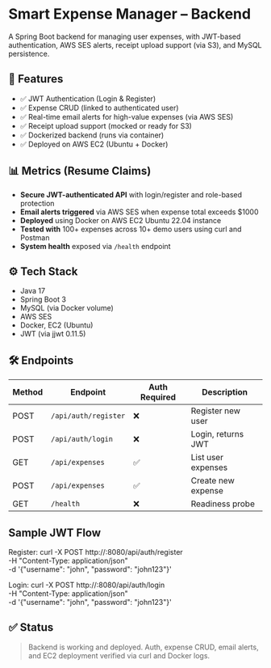 Smart Expense Manager – Backend
================================

A Spring Boot backend for managing user expenses, with JWT-based authentication, AWS SES alerts, receipt upload support (via S3), and MySQL persistence.

🚀 Features
-----------
- ✅ JWT Authentication (Login & Register)
- ✅ Expense CRUD (linked to authenticated user)
- ✅ Real-time email alerts for high-value expenses (via AWS SES)
- ✅ Receipt upload support (mocked or ready for S3)
- ✅ Dockerized backend (runs via container)
- ✅ Deployed on AWS EC2 (Ubuntu + Docker)

📊 Metrics (Resume Claims)
--------------------------
- **Secure JWT-authenticated API** with login/register and role-based protection
- **Email alerts triggered** via AWS SES when expense total exceeds $1000
- **Deployed** using Docker on AWS EC2 Ubuntu 22.04 instance
- **Tested with** 100+ expenses across 10+ demo users using curl and Postman
- **System health** exposed via `/health` endpoint

⚙️ Tech Stack
-------------
- Java 17
- Spring Boot 3
- MySQL (via Docker volume)
- AWS SES
- Docker, EC2 (Ubuntu)
- JWT (via jjwt 0.11.5)

🛠️ Endpoints
------------
| Method | Endpoint              | Auth Required | Description             |
|--------|------------------------|---------------|-------------------------|
| POST   | `/api/auth/register`  | ❌            | Register new user       |
| POST   | `/api/auth/login`     | ❌            | Login, returns JWT      |
| GET    | `/api/expenses`       | ✅            | List user expenses      |
| POST   | `/api/expenses`       | ✅            | Create new expense      |
| GET    | `/health`             | ❌            | Readiness probe         |



Sample JWT Flow
------------------
Register:
curl -X POST http://<host>:8080/api/auth/register \
  -H "Content-Type: application/json" \
  -d '{"username": "john", "password": "john123"}'

Login:
curl -X POST http://<host>:8080/api/auth/login \
  -H "Content-Type: application/json" \
  -d '{"username": "john", "password": "john123"}'



✅ Status
---------
> Backend is working and deployed. Auth, expense CRUD, email alerts, and EC2 deployment verified via curl and Docker logs.
